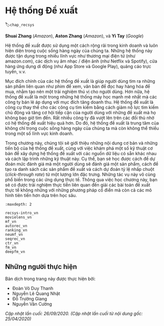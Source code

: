 <!--
# Recommender Systems
-->

# Hệ thống Đề xuất
:label:`chap_recsys`


**Shuai Zhang** (*Amazon*), **Aston Zhang** (*Amazon*), và **Yi Tay** (*Google*)

<!--
Recommender systems are widely employed in industry and are ubiquitous in our daily lives. 
These systems are utilized in a number of areas such as online shopping sites (e.g., amazon.com), 
music/movie services site (e.g., Netflix and Spotify), mobile application stores (e.g., IOS app store and google play), 
online advertising, just to name a few.
-->

Hệ thống đề xuất được sử dụng một cách rộng rãi trong kinh doanh và luôn hiện diện trong cuộc sống hàng ngày của chúng ta.
Những hệ thống này được tận dụng trong nhiều lĩnh vực như thương mại điện tử (như amazon.com), các dịch vụ âm nhạc / điện ảnh (như Netflix và Spotify), cửa hàng ứng dụng di động (như App Store và Google Play), quảng cáo trực tuyến, v.v.


<!--
The major goal of recommender systems is to help users discover relevant items such as movies to watch, 
text to read or products to buy, so as to create a delightful user experience. 
Moreover, recommender systems are among the most powerful machine learning systems that online retailers implement in order to drive incremental revenue. 
Recommender systems are replacements of search engines by reducing the efforts in proactive searches and surprising users with offers they never searched for. 
Many companies managed to position themselves ahead of their competitors with the help of more effective recommender systems. 
As such, recommender systems are central to not only our everyday lives but also highly indispensable in some industries.
-->

Mục đích chính của các hệ thống đề xuất là giúp người dùng tìm ra những sản phẩm liên quan như phim để xem,
văn bản để đọc hay hàng hóa để mua, nhằm tạo nên một trải nghiệm thú vị cho người dùng.
Hơn nữa, hệ thống đề xuất là một trong những hệ thống máy học mạnh mẽ nhất mà các công ty bán lẻ áp dụng với mục đích tăng doanh thu.
Hệ thống đề xuất là công cụ thay thế cho các công cụ tìm kiếm bằng cách giảm nỗ lực tìm kiếm chủ động và tăng cơ hội tiếp cận của người dùng với những đề xuất mà họ không bao giờ tìm đến.
Rất nhiều công ty đã vượt lên trên các đối thủ nhờ có hệ thống đề xuất hiệu quả hơn.
Do đó, hệ thống đề xuất là trung tâm của không chỉ trong cuộc sống hàng ngày của chúng ta mà còn không thể thiếu trong một số lĩnh vực kinh doanh.


<!--
In this chapter, we will cover the fundamentals and advancements of recommender systems, 
along with exploring some common fundamental techniques for building recommender systems with different data sources available and their implementations. 
Specifically, you will learn how to predict the rating a user might give to a prospective item, 
how to generate a recommendation list of items and how to predict the click-through rate from abundant features. 
These tasks are commonplace in real-world applications. 
By studying this chapter, you will get hands-on experience pertaining to solving real world 
recommendation problems with not only classical methods but the more advanced deep learning based models as well.
-->

Trong chương này, chúng tôi sẽ giới thiệu những nội dung cơ bản và những tiến bộ của hệ thống đề xuất,
cùng với việc khám phá một số kỹ thuật cơ bản để xây dựng hệ thống đề xuất với các nguồn dữ liệu có sẵn khác nhau và cách lập trình những kỹ thuật này.
Cụ thể, bạn sẽ học được cách để dự đoán mức đánh giá mà một người dùng sẽ đánh giá một sản phẩm,
cách để tạo ra danh sách các sản phẩm đề xuất và cách dự đoán tỷ lệ nhấp chuột (*click-through rate*) từ một lượng lớn đặc trưng.
Những tác vụ này vô cùng phổ biến trong các ứng dụng thực tế.
Thông qua việc học chương này, bạn sẽ có được trải nghiệm thực tiễn liên quan đến giải các bài toán đề xuất thực tế
không những với những phương pháp cổ điển mà còn cả các mô hình tiên tiến hơn dựa trên học sâu.


```toc
:maxdepth: 2

recsys-intro_vn
movielens_vn
mf_vn
autorec_vn
ranking_vn
neumf_vn
seqrec_vn
ctr_vn
fm_vn
deepfm_vn
```

## Những người thực hiện
Bản dịch trong trang này được thực hiện bởi:

* Đoàn Võ Duy Thanh
* Nguyễn Lê Quang Nhật
* Đỗ Trường Giang
* Nguyễn Văn Cường

*Cập nhật lần cuối: 26/09/2020. (Cập nhật lần cuối từ nội dung gốc: 25/04/2020)*
